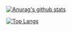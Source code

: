 [![Anurag's github stats](https://github-readme-stats.vercel.app/api?username=VIlboys&show_icons=true&theme=radical)](https://github.com/anuraghazra/github-readme-stats)

[![Top Langs](https://github-readme-stats.vercel.app/api/top-langs/?username=VIlboys&layout=compact)](https://github.com/VIlboys/community)
